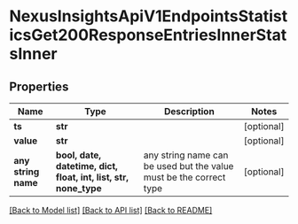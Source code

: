 # NexusInsightsApiV1EndpointsStatisticsGet200ResponseEntriesInnerStatsInner


## Properties
Name | Type | Description | Notes
------------ | ------------- | ------------- | -------------
**ts** | **str** |  | [optional] 
**value** | **str** |  | [optional] 
**any string name** | **bool, date, datetime, dict, float, int, list, str, none_type** | any string name can be used but the value must be the correct type | [optional]

[[Back to Model list]](../README.md#documentation-for-models) [[Back to API list]](../README.md#documentation-for-api-endpoints) [[Back to README]](../README.md)


